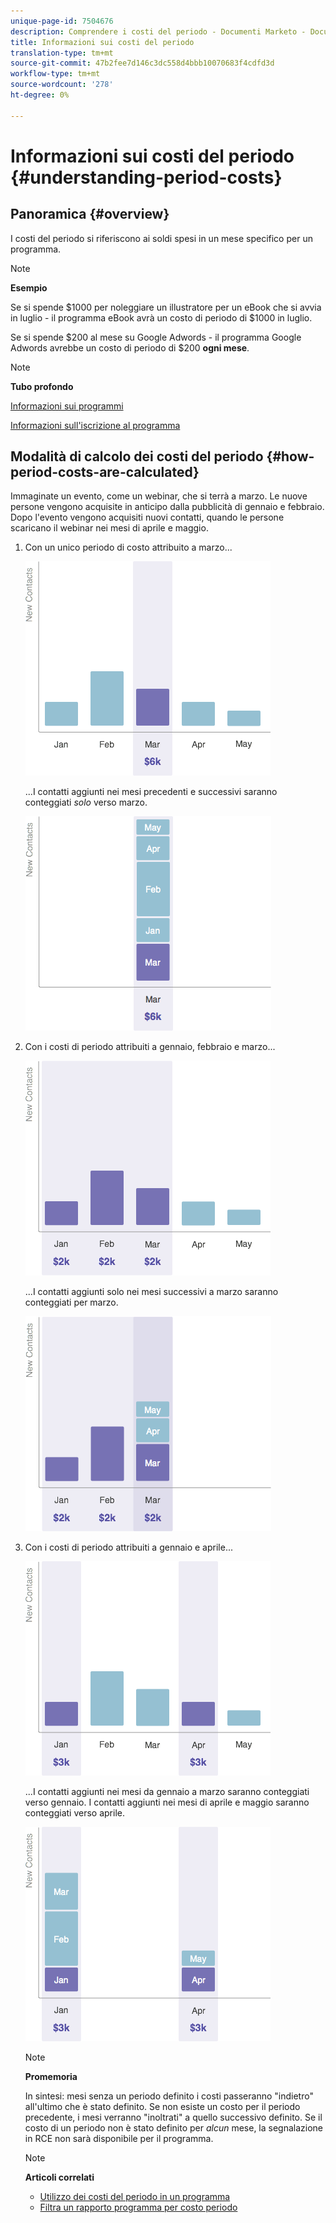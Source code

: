 ```yaml
---
unique-page-id: 7504676
description: Comprendere i costi del periodo - Documenti Marketo - Documentazione del prodotto
title: Informazioni sui costi del periodo
translation-type: tm+mt
source-git-commit: 47b2fee7d146c3dc558d4bbb10070683f4cdfd3d
workflow-type: tm+mt
source-wordcount: '278'
ht-degree: 0%

---
```



# Informazioni sui costi del periodo {#understanding-period-costs}

## Panoramica {#overview}

I costi del periodo si riferiscono ai soldi spesi in un mese specifico per un programma.

>[!NOTE]
>
>**Esempio**
>
>Se si spende $1000 per noleggiare un illustratore per un eBook che si avvia in luglio - il programma eBook avrà un costo di periodo di $1000 in luglio.
>
>Se si spende $200 al mese su Google Adwords - il programma Google Adwords avrebbe un costo di periodo di $200 **ogni mese**.

>[!NOTE]
>
>**Tubo profondo**
>
>[Informazioni sui programmi](../../../../product-docs/core-marketo-concepts/programs/creating-programs/understanding-programs.md)
>
>[Informazioni sull&#39;iscrizione al programma](../../../../product-docs/core-marketo-concepts/programs/creating-programs/understanding-program-membership.md)

## Modalità di calcolo dei costi del periodo {#how-period-costs-are-calculated}

Immaginate un evento, come un webinar, che si terrà a marzo. Le nuove persone vengono acquisite in anticipo dalla pubblicità di gennaio e febbraio. Dopo l&#39;evento vengono acquisiti nuovi contatti, quando le persone scaricano il webinar nei mesi di aprile e maggio.

1. Con un unico periodo di costo attribuito a marzo...

   ![](assets/graph1.png)

   ...I contatti aggiunti nei mesi precedenti e successivi saranno conteggiati *solo* verso marzo.

   ![](assets/graph2.png)

1. Con i costi di periodo attribuiti a gennaio, febbraio e marzo...

   ![](assets/graph3.png)

   ...I contatti aggiunti solo nei mesi successivi a marzo saranno conteggiati per marzo.

   ![](assets/graph4.png)

1. Con i costi di periodo attribuiti a gennaio e aprile...

   ![](assets/graph5.png)

   ...I contatti aggiunti nei mesi da gennaio a marzo saranno conteggiati verso gennaio. I contatti aggiunti nei mesi di aprile e maggio saranno conteggiati verso aprile.

   ![](assets/graph6.png)

   >[!NOTE]
   >
   >**Promemoria**
   >
   >
   >In sintesi: mesi senza un periodo definito i costi passeranno &quot;indietro&quot; all&#39;ultimo che è stato definito. Se non esiste un costo per il periodo precedente, i mesi verranno &quot;inoltrati&quot; a quello successivo definito. Se il costo di un periodo non è stato definito per *alcun* mese, la segnalazione in RCE non sarà disponibile per il programma.

   >[!NOTE]
   >
   >**Articoli correlati**
   >
   >    
   >    
   >    * [Utilizzo dei costi del periodo in un programma](using-period-costs-in-a-program.md)
   >    * [Filtra un rapporto programma per costo periodo](../../../../product-docs/core-marketo-concepts/programs/program-performance-report/filter-a-program-report-by-period-cost.md)


